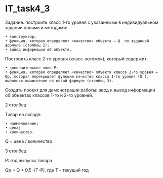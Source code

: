 # IT_task4_3
Задание: построить класс 1-го уровня с указанными в индивидуальном задании полями и методами: 

    • конструктор; 
    • функция, которая определяет «качество» объекта – Q  по заданной формуле (столбец 2); 
    • вывод информации об объекте.   
Построить класс 2-го уровня (класс-потомок), который содержит:

    • дополнительное поле P; 
    • функция, которая определяет «качество» объекта класса 2-го уровня – Qp, которая перекрывает функцию качества класса 1-го уровня (Q ), выполняя вычисление по новой формуле (столбец 3).  
Создать проект для демонстрации работы: ввод и вывод информации об объектах классов 1-го и 2-го уровней. 

2 столбец:

Товар на складе:

    • наименование;
    • цена;
    • количество.
Q = цена / количество

3 столбец:

P: год выпуска товара

Qp = Q + 0,5· (Т–Р),   где Т - текущий год
